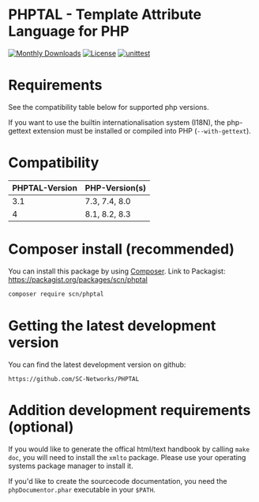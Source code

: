 
# PHPTAL - Template Attribute Language for PHP

[![Monthly Downloads](https://poser.pugx.org/scn/phptal/d/monthly)](https://packagist.org/packages/scn/phptal)
[![License](https://poser.pugx.org/scn/phptal/license)](LICENSE)
[![unittest](https://github.com/SC-Networks/PHPTAL/actions/workflows/unittests.yml/badge.svg)](https://github.com/SC-Networks/PHPTAL/actions/workflows/unittests.yml)

Requirements
============

See the compatibility table below for supported php versions.

If you want to use the builtin internationalisation system (I18N), the php-gettext extension must be installed or compiled into PHP (`--with-gettext`).

Compatibility
=============

| PHPTAL-Version | PHP-Version(s) |
|----------------|----------------|
| 3.1            | 7.3, 7.4, 8.0  |
| 4              | 8.1, 8.2, 8.3  |

Composer install (recommended)
==============================

You can install this package by using [Composer](http://getcomposer.org).
Link to Packagist: https://packagist.org/packages/scn/phptal

```sh
composer require scn/phptal
```

Getting the latest development version
======================================

You can find the latest development version on github:

	https://github.com/SC-Networks/PHPTAL

Addition development requirements (optional)
============================================

If you would like to generate the offical html/text handbook by calling
`make doc`, you will need to install the `xmlto` package. Please use
your operating systems package manager to install it.

If you'd like to create the sourcecode documentation, you need the `phpDocumentor.phar` executable
in your `$PATH`.
